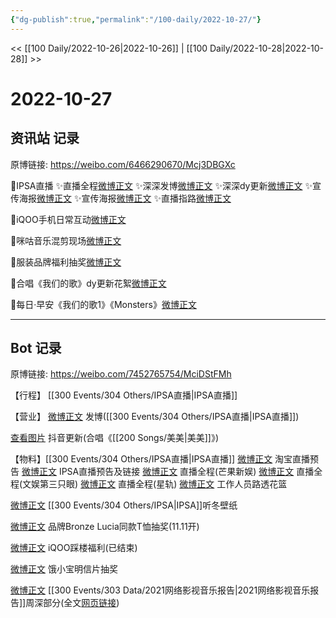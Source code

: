 ```yaml
---
{"dg-publish":true,"permalink":"/100-daily/2022-10-27/"}
---
```



<< [[100 Daily/2022-10-26\|2022-10-26]] | [[100 Daily/2022-10-28\|2022-10-28]] >>

# 2022-10-27

## 资讯站 记录

原博链接: https://weibo.com/6466290670/Mcj3DBGXc

💫IPSA直播
✨直播全程[微博正文](https://m.weibo.cn/6466290670/4829326703334723)
✨深深发博[微博正文](https://m.weibo.cn/6466290670/4829139498438560)
✨深深dy更新[微博正文](https://m.weibo.cn/6466290670/4829159505007283)
✨宣传海报[微博正文](https://m.weibo.cn/6466290670/4829119592793895)
✨宣传海报[微博正文](https://m.weibo.cn/6466290670/4829192123845698)
✨直播指路[微博正文](https://m.weibo.cn/6466290670/4829121194754437)

💫iQOO手机日常互动[微博正文](https://m.weibo.cn/6466290670/4829211770752502)

💫咪咕音乐混剪现场[微博正文](https://m.weibo.cn/6466290670/4829245374728638)

💫服装品牌福利抽奖[微博正文](https://m.weibo.cn/6466290670/4829222093455744)

💫合唱《我们的歌》dy更新花絮[微博正文](https://m.weibo.cn/6466290670/4829192808038408)

💫每日·早安《我们的歌1》《Monsters》[微博正文](https://m.weibo.cn/6466290670/4829099933827088)

---
## Bot 记录

原博链接: https://weibo.com/7452765754/MciDStFMh

【行程】
[[300 Events/304 Others/IPSA直播\|IPSA直播]]

【营业】
[微博正文](http://weibo.com/1736988591/Mce0Lwa2J) 发博([[300 Events/304 Others/IPSA直播\|IPSA直播]])

[查看图片](https://wx4.sinaimg.cn/large/0088n2Pggy1h7k7qdvbzmj30qk1bytel.jpg) 抖音更新(合唱《[[200 Songs/美美\|美美]]》)

【物料】[[300 Events/304 Others/IPSA直播\|IPSA直播]]
[微博正文](http://weibo.com/5887304985/Mc7kcDsP2) 淘宝直播预告
[微博正文](http://weibo.com/1851789841/Mcdq1froY) IPSA直播预告及链接
[微博正文](http://weibo.com/1591169702/MchYHa7B7) 直播全程(芒果新娱)
[微博正文](http://weibo.com/1371117067/MchZJjz7F) 直播全程(文娱第三只眼)
[微博正文](https://m.weibo.cn/6466290670/4829326703334723) 直播全程(星轨)
[微博正文](https://m.weibo.cn/1749072691/4829308101854615) 工作人员路透花篮

[微博正文](http://weibo.com/1851789841/McfmRswiV) [[300 Events/304 Others/IPSA\|IPSA]]听冬壁纸

[微博正文](http://weibo.com/6086562071/Mcg6Ztfdf) 品牌Bronze Lucia同款T恤抽奖(11.11开)

[微博正文](https://weibo.com/6378846558/MchmLA9lE) iQOO踩楼福利(已结束)

[微博正文](http://weibo.com/2606197387/Mcigl2Fzs) 饿小宝明信片抽奖

[微博正文](http://weibo.com/2410676227/MceZ4lFp5) [[300 Events/303 Data/2021网络影视音乐报告\|2021网络影视音乐报告]]周深部分(全文[网页链接](https://weibo.cn/sinaurl?u=https%3A%2F%2Fyobang.tencentmusic.com%2Fpdf%2Fwangluoyingshiyinyue2021.pdf))
